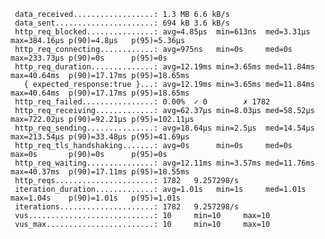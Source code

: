      data_received..................: 1.3 MB 6.6 kB/s
     data_sent......................: 694 kB 3.6 kB/s
     http_req_blocked...............: avg=4.85µs  min=613ns  med=3.31µs  max=384.16µs p(90)=4.8µs   p(95)=5.36µs
     http_req_connecting............: avg=975ns   min=0s     med=0s      max=233.73µs p(90)=0s      p(95)=0s
     http_req_duration..............: avg=12.19ms min=3.65ms med=11.84ms max=40.64ms  p(90)=17.17ms p(95)=18.65ms
       { expected_response:true }...: avg=12.19ms min=3.65ms med=11.84ms max=40.64ms  p(90)=17.17ms p(95)=18.65ms
     http_req_failed................: 0.00%  ✓ 0        ✗ 1782
     http_req_receiving.............: avg=62.37µs min=8.03µs med=58.52µs max=722.02µs p(90)=92.21µs p(95)=102.11µs
     http_req_sending...............: avg=18.64µs min=2.5µs  med=14.54µs max=213.54µs p(90)=33.48µs p(95)=41.69µs
     http_req_tls_handshaking.......: avg=0s      min=0s     med=0s      max=0s       p(90)=0s      p(95)=0s
     http_req_waiting...............: avg=12.11ms min=3.57ms med=11.76ms max=40.37ms  p(90)=17.11ms p(95)=18.55ms
     http_reqs......................: 1782   9.257298/s
     iteration_duration.............: avg=1.01s   min=1s     med=1.01s   max=1.04s    p(90)=1.01s   p(95)=1.01s
     iterations.....................: 1782   9.257298/s
     vus............................: 10     min=10     max=10
     vus_max........................: 10     min=10     max=10
